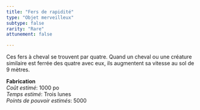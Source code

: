 ```yaml
---
title: "Fers de rapidité"
type: "Objet merveilleux"
subtype: false
rarity: "Rare"
attunement: false

---
```

Ces fers à cheval se trouvent par quatre. Quand un cheval ou une créature similaire est ferrée des quatre avec eux, ils augmentent sa vitesse au sol de 9 mètres.  

**Fabrication**  
*Coût estimé*: 1000 po    
*Temps estimé*: Trois lunes  
*Points de pouvoir estimés*: 5000      
